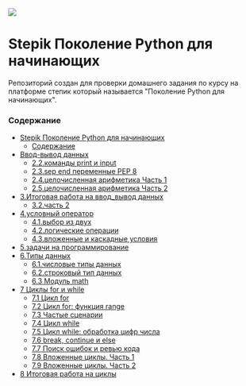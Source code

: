 <kbd>
<image src ="https://stepik.org/media/cache/images/courses/58852/cover_fD4F6NQ/105df27da9ab3a4cbcff70d80ca2b53d.png">
</kbd>

# Stepik Поколение Python для начинающих

Репозиторий создан для проверки домашнего задания по курсу на платформе степик который называется "Поколение Python для начинающих".

### Содержание

- [Stepik Поколение Python для начинающих](#stepik-поколение-python-для-начинающих)
    - [Содержание](#содержание)
- [Ввод-вывод данных](README.md)
    - [2.2.команды print и input](2.2.%D0%BA%D0%BE%D0%BC%D0%B0%D0%BD%D0%B4%D1%8B_print_%D0%B8_input/)
    - [2.3.sep end переменные PEP 8](2.3.sep_end_%D0%BF%D0%B5%D1%80%D0%B5%D0%BC%D0%B5%D0%BD%D0%BD%D1%8B%D0%B5_PEP_8/) 
    - [2.4.целочисленная арифметика Часть 1](2.4.%D1%86%D0%B5%D0%BB%D0%BE%D1%87%D0%B8%D1%81%D0%BB%D0%B5%D0%BD%D0%BD%D0%B0%D1%8F_%D0%B0%D1%80%D0%B8%D1%84%D0%BC%D0%B5%D1%82%D0%B8%D0%BA%D0%B0_%D0%A7%D0%B0%D1%81%D1%82%D1%8C_1/)
    - [2.5.целочисленная арифметика Часть 2](2.5.%D1%86%D0%B5%D0%BB%D0%BE%D1%87%D0%B8%D1%81%D0%BB%D0%B5%D0%BD%D0%BD%D0%B0%D1%8F_%D0%B0%D1%80%D0%B8%D1%84%D0%BC%D0%B5%D1%82%D0%B8%D0%BA%D0%B0_%D0%A7%D0%B0%D1%81%D1%82%D1%8C_2/)
- [3.Итоговая работа на ввод_вывод данных](README.md)
    - [3.2.часть 2](3.2.%D1%87%D0%B0%D1%81%D1%82%D1%8C_2/)
- [4.условный оператор](README.md)
    - [4.1.выбор из двух](4.1.%D0%B2%D1%8B%D0%B1%D0%BE%D1%80_%D0%B8%D0%B7_%D0%B4%D0%B2%D1%83%D1%85/)
    - [4.2.логические операции](4.2.%D0%BB%D0%BE%D0%B3%D0%B8%D1%87%D0%B5%D1%81%D0%BA%D0%B8%D0%B5_%D0%BE%D0%BF%D0%B5%D1%80%D0%B0%D1%86%D0%B8%D0%B8/)
    - [4.3.вложенные и каскадные условия](4.3.%D0%B2%D0%BB%D0%BE%D0%B6%D0%B5%D0%BD%D0%BD%D1%8B%D0%B5_%D0%B8_%D0%BA%D0%B0%D1%81%D0%BA%D0%B0%D0%B4%D0%BD%D1%8B%D0%B5_%D1%83%D1%81%D0%BB%D0%BE%D0%B2%D0%B8%D1%8F/)
- [5.задачи на программирование](5.%D0%B7%D0%B0%D0%B4%D0%B0%D1%87%D0%B8_%D0%BD%D0%B0_%D0%BF%D1%80%D0%BE%D0%B3%D1%80%D0%B0%D0%BC%D0%BC%D0%B8%D1%80%D0%BE%D0%B2%D0%B0%D0%BD%D0%B8%D0%B5/)
- [6.Типы данных](README.md)
    - [6.1.числовые типы данных](6.1.%D0%A7%D0%B8%D1%81%D0%BB%D0%BE%D0%B2%D1%8B%D0%B5_%D1%82%D0%B8%D0%BF%D1%8B_%D0%B4%D0%B0%D0%BD%D0%BD%D1%8B%D1%85_int_float/)
    - [6.2.строковый тип данных](6.2.%D1%81%D1%82%D1%80%D0%BE%D0%BA%D0%BE%D0%B2%D1%8B%D0%B9_%D1%82%D0%B8%D0%BF_%D0%B4%D0%B0%D0%BD%D0%BD%D1%8B%D1%85/)
    - [6.3 Модуль math](6.3.%D0%9C%D0%BE%D0%B4%D1%83%D0%BB%D1%8C_math/)
- [7  Циклы for и while](README.md)
    - [7.1 Цикл for](7.1.%D0%A6%D0%B8%D0%BA%D0%BB_for/)
    - [7.2 Цикл for: функция range](7.2.%D0%A6%D0%B8%D0%BA%D0%BB_for%3A_%D1%84%D1%83%D0%BD%D0%BA%D1%86%D0%B8%D1%8F_range/)
    - [7.3 Частые сценарии](7.3.%D0%A7%D0%B0%D1%81%D1%82%D1%8B%D0%B5_%D1%81%D1%86%D0%B5%D0%BD%D0%B0%D1%80%D0%B8%D0%B8/)
    - [7.4 Цикл while](7.4.%D0%A6%D0%B8%D0%BA%D0%BB_while/)
    - [7.5 Цикл while: обработка цифр числа](7.5.%D0%A6%D0%B8%D0%BA%D0%BB_while%3A_%D0%BE%D0%B1%D1%80%D0%B0%D0%B1%D0%BE%D1%82%D0%BA%D0%B0_%D1%86%D0%B8%D1%84%D1%80_%D1%87%D0%B8%D1%81%D0%BB%D0%B0/)
    - [7.6 break, continue и else](7.6.break%2C_continue_%D0%B8_else/)
    - [7.7 Поиск ошибок и ревью кода](7.7.%D0%9F%D0%BE%D0%B8%D1%81%D0%BA_%D0%BE%D1%88%D0%B8%D0%B1%D0%BE%D0%BA_%D0%B8_%D1%80%D0%B5%D0%B2%D1%8C%D1%8E_%D0%BA%D0%BE%D0%B4%D0%B0/)
    - [7.8 Вложенные циклы. Часть 1](7.8.%D0%92%D0%BB%D0%BE%D0%B6%D0%B5%D0%BD%D0%BD%D1%8B%D0%B5_%D1%86%D0%B8%D0%BA%D0%BB%D1%8B._%D0%A7%D0%B0%D1%81%D1%82%D1%8C_1/)
    - [7.9 Вложенные циклы. Часть 2](7.9.%D0%92%D0%BB%D0%BE%D0%B6%D0%B5%D0%BD%D0%BD%D1%8B%D0%B5_%D1%86%D0%B8%D0%BA%D0%BB%D1%8B._%D0%A7%D0%B0%D1%81%D1%82%D1%8C_2/)
- [8  Итоговая работа на циклы](8.%D0%98%D1%82%D0%BE%D0%B3%D0%BE%D0%B2%D0%B0%D1%8F_%D1%80%D0%B0%D0%B1%D0%BE%D1%82%D0%B0_%D0%BD%D0%B0_%D1%86%D0%B8%D0%BA%D0%BB%D1%8B/)